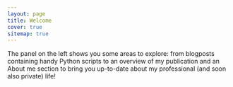 ```yaml
---
layout: page
title: Welcome
cover: true
sitemap: true
---
```


The panel on the left shows you some areas to explore: from blogposts containing handy Python scripts to an overview of my publication and an About me section to bring you up-to-date about my professional (and soon also private) life!

<!-- ![home](/assets/img/home_2.jpeg) -->

<!-- <p align="center">
<img src="/assets/img/home_3.jpeg" alt="Carpathian" width="600" height="600" />
</p>

Photo by the author, Carpathian mountains, Ukraine, 2021. -->
